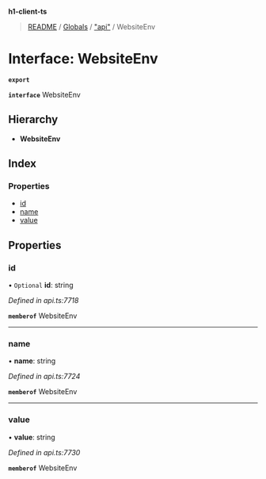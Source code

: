**h1-client-ts**

> [README](../README.md) / [Globals](../globals.md) / ["api"](../modules/_api_.md) / WebsiteEnv

# Interface: WebsiteEnv

**`export`** 

**`interface`** WebsiteEnv

## Hierarchy

* **WebsiteEnv**

## Index

### Properties

* [id](_api_.websiteenv.md#id)
* [name](_api_.websiteenv.md#name)
* [value](_api_.websiteenv.md#value)

## Properties

### id

• `Optional` **id**: string

*Defined in api.ts:7718*

**`memberof`** WebsiteEnv

___

### name

•  **name**: string

*Defined in api.ts:7724*

**`memberof`** WebsiteEnv

___

### value

•  **value**: string

*Defined in api.ts:7730*

**`memberof`** WebsiteEnv
